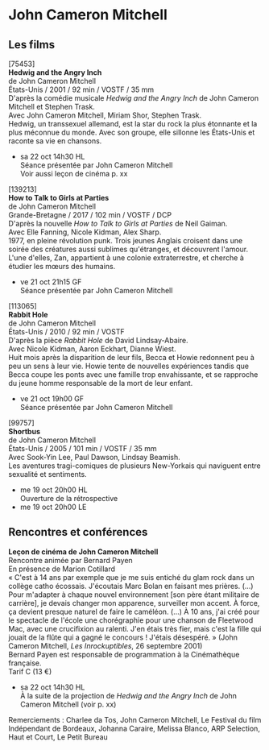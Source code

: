 # John Cameron Mitchell

## Les films

[75453]  
**Hedwig and the Angry Inch**  
de John Cameron Mitchell  
États-Unis / 2001 / 92 min / VOSTF / 35 mm  
D'après la comédie musicale _Hedwig and the Angry Inch_ de John Cameron Mitchell et Stephen Trask.  
Avec John Cameron Mitchell, Miriam Shor, Stephen Trask.  
Hedwig, un transsexuel allemand, est la star du rock la plus étonnante et la plus méconnue du monde. Avec son groupe, elle sillonne les États-Unis et raconte sa vie en chansons.

- sa 22 oct 14h30 HL  
Séance présentée par John Cameron Mitchell  
Voir aussi leçon de cinéma p. xx

[139213]  
**How to Talk to Girls at Parties**  
de John Cameron Mitchell  
Grande-Bretagne / 2017 / 102 min / VOSTF / DCP  
D'après la nouvelle _How to Talk to Girls at Parties_ de Neil Gaiman.  
Avec Elle Fanning, Nicole Kidman, Alex Sharp.  
1977, en pleine révolution punk. Trois jeunes Anglais croisent dans une soirée des créatures aussi sublimes qu'étranges, et découvrent l'amour. L'une d'elles, Zan, appartient à une colonie extraterrestre, et cherche à étudier les mœurs des humains.

- ve 21 oct 21h15 GF  
Séance présentée par John Cameron Mitchell

[113065]  
**Rabbit Hole**  
de John Cameron Mitchell  
États-Unis / 2010 / 92 min / VOSTF  
D'après la pièce _Rabbit Hole_ de David Lindsay-Abaire.  
Avec Nicole Kidman, Aaron Eckhart, Dianne Wiest.  
Huit mois après la disparition de leur fils, Becca et Howie redonnent peu à peu un sens à leur vie. Howie tente de nouvelles expériences tandis que Becca coupe les ponts avec une famille trop envahissante, et se rapproche du jeune homme responsable de la mort de leur enfant.

- ve 21 oct 19h00 GF  
Séance présentée par John Cameron Mitchell

[99757]  
**Shortbus**  
de John Cameron Mitchell  
États-Unis / 2005 / 101 min / VOSTF / 35 mm  
Avec Sook-Yin Lee, Paul Dawson, Lindsay Beamish.  
Les aventures tragi-comiques de plusieurs New-Yorkais qui naviguent entre sexualité et sentiments.

- me 19 oct 20h00 HL  
Ouverture de la rétrospective  
- me 19 oct 20h00 LE

## Rencontres et conférences

**Leçon de cinéma de John Cameron Mitchell**  
Rencontre animée par Bernard Payen  
En présence de Marion Cotillard  
« C'est à 14 ans par exemple que je me suis entiché du glam rock dans un collège catho écossais. J'écoutais Marc Bolan en faisant mes prières. (...) Pour m'adapter à chaque nouvel environnement [son père étant militaire de carrière], je devais changer mon apparence, surveiller mon accent. À force, ça devient presque naturel de faire le caméléon. (...) À 10 ans, j'ai créé pour le spectacle de l'école une chorégraphie pour une chanson de Fleetwood Mac, avec une crucifixion au ralenti. J'en étais très fier, mais c'est la fille qui jouait de la flûte qui a gagné le concours ! J'étais désespéré. » (John Cameron Mitchell, _Les Inrockuptibles_, 26 septembre 2001)  
Bernard Payen est responsable de programmation à la Cinémathèque française.  
Tarif C (13 €)

- sa 22 oct 14h30 HL  
À la suite de la projection de _Hedwig and the Angry Inch_ de John Cameron Mitchell (voir p. xx)

Remerciements : Charlee da Tos, John Cameron Mitchell, Le Festival du film Indépendant de Bordeaux, Johanna Caraire, Melissa Blanco, ARP Selection, Haut et Court, Le Petit Bureau